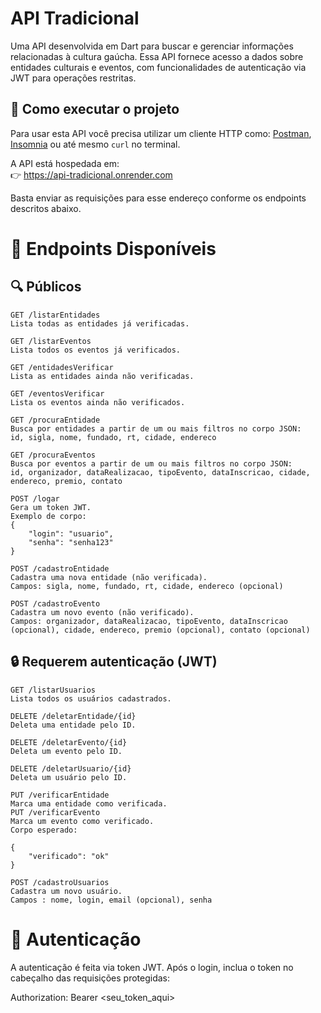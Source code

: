 # API Tradicional

Uma API desenvolvida em Dart para buscar e gerenciar informações relacionadas à cultura gaúcha.
Essa API fornece acesso a dados sobre entidades culturais e eventos, com funcionalidades de autenticação via JWT para operações restritas.

## 🚀 Como executar o projeto

Para usar esta API você precisa utilizar um cliente HTTP como:
[Postman](https://www.postman.com/),
[Insomnia](https://insomnia.rest/) ou até mesmo `curl` no terminal.

A API está hospedada em:  
👉 https://api-tradicional.onrender.com

Basta enviar as requisições para esse endereço conforme os endpoints descritos abaixo.

# 📌 Endpoints Disponíveis

## 🔍 Públicos

    GET /listarEntidades
    Lista todas as entidades já verificadas.

    GET /listarEventos
    Lista todos os eventos já verificados.

    GET /entidadesVerificar
    Lista as entidades ainda não verificadas.

    GET /eventosVerificar
    Lista os eventos ainda não verificados.

    GET /procuraEntidade
    Busca por entidades a partir de um ou mais filtros no corpo JSON:
    id, sigla, nome, fundado, rt, cidade, endereco

    GET /procuraEventos
    Busca por eventos a partir de um ou mais filtros no corpo JSON:
    id, organizador, dataRealizacao, tipoEvento, dataInscricao, cidade, endereco, premio, contato

    POST /logar
    Gera um token JWT.
    Exemplo de corpo:
    {
        "login": "usuario",
        "senha": "senha123"
    }

    POST /cadastroEntidade
    Cadastra uma nova entidade (não verificada).
    Campos: sigla, nome, fundado, rt, cidade, endereco (opcional)

    POST /cadastroEvento
    Cadastra um novo evento (não verificado).
    Campos: organizador, dataRealizacao, tipoEvento, dataInscricao (opcional), cidade, endereco, premio (opcional), contato (opcional)

## 🔒 Requerem autenticação (JWT)

    GET /listarUsuarios
    Lista todos os usuários cadastrados.

    DELETE /deletarEntidade/{id}
    Deleta uma entidade pelo ID.

    DELETE /deletarEvento/{id}
    Deleta um evento pelo ID.

    DELETE /deletarUsuario/{id}
    Deleta um usuário pelo ID.

    PUT /verificarEntidade
    Marca uma entidade como verificada.
    PUT /verificarEvento
    Marca um evento como verificado.
    Corpo esperado:

    {
        "verificado": "ok"
    }

    POST /cadastroUsuarios
    Cadastra um novo usuário.
    Campos : nome, login, email (opcional), senha

# 🔐 Autenticação
A autenticação é feita via token JWT. Após o login, inclua o token no cabeçalho das requisições protegidas:

Authorization: Bearer <seu_token_aqui>
